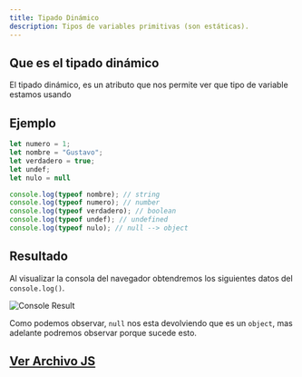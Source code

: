 ```yaml
---
title: Tipado Dinámico
description: Tipos de variables primitivas (son estáticas).
---
```


## Que es el **tipado dinámico**
El tipado dinámico, es un atributo que nos permite ver que tipo de variable estamos usando

## Ejemplo
```js title="03-tipado-dinamico.js"
let numero = 1;
let nombre = "Gustavo";
let verdadero = true;
let undef;
let nulo = null

console.log(typeof nombre); // string
console.log(typeof numero); // number
console.log(typeof verdadero); // boolean
console.log(typeof undef); // undefined
console.log(typeof nulo); // null --> object
```
## Resultado
Al visualizar la consola del navegador obtendremos los siguientes datos del `console.log()`.

![Console Result](/img/01-tipos-y-variables/03-tipado-dinamico.png)

Como podemos observar, `null` nos esta devolviendo que es un `object`, mas adelante podremos observar porque sucede esto.

## [Ver Archivo JS](/js/01-tipos-y-variables/03-tipado-dinamico.js)
